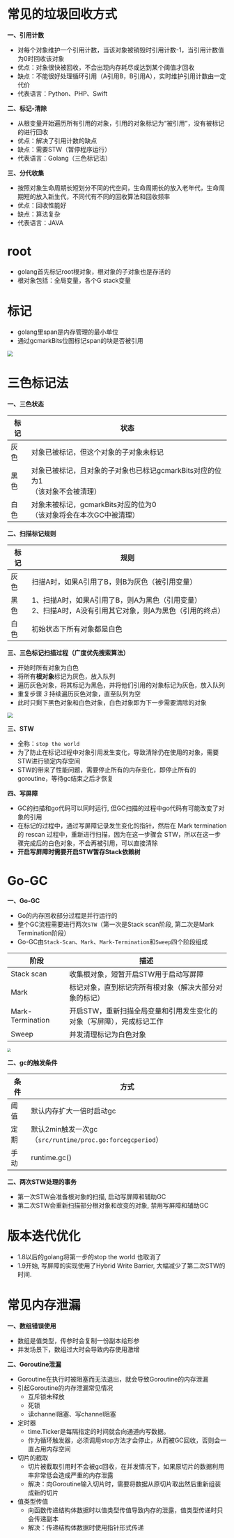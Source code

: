 # 常见的垃圾回收方式

**一、引用计数**

* 对每个对象维护一个引用计数，当该对象被销毁时引用计数-1，当引用计数值为0时回收该对象
* 优点：对象很快被回收，不会出现内存耗尽或达到某个阈值才回收
* 缺点：不能很好处理循环引用（A引用B，B引用A），实时维护引用计数由一定代价
* 代表语言：Python、PHP、Swift

**二、标记-清除**

* 从根变量开始遍历所有引用的对象，引用的对象标记为“被引用”，没有被标记的进行回收
* 优点：解决了引用计数的缺点
* 缺点：需要STW（暂停程序运行）
* 代表语言：Golang（三色标记法）

**三、分代收集**

* 按照对象生命周期长短划分不同的代空间，生命周期长的放入老年代，生命周期短的放入新生代，不同代有不同的回收算法和回收频率
* 优点：回收性能好
* 缺点：算法复杂
* 代表语言：JAVA

# root

* golang首先标记root根对象，根对象的子对象也是存活的
* 根对象包括：全局变量，各个G stack变量

# 标记

* golang里span是内存管理的最小单位
* 通过gcmarkBits位图标记span的块是否被引用

<img src="./photo/标记.webp" style="zoom:80%;" />

# 三色标记法

**一、三色状态**

| 标记 | 状态                                                         |
| ---- | ------------------------------------------------------------ |
| 灰色 | 对象已被标记，但这个对象的子对象未标记                       |
| 黑色 | 对象已被标记，且对象的子对象也已标记gcmarkBits对应的位为1<br>（该对象不会被清理） |
| 白色 | 对象未被标记，gcmarkBits对应的位为0<br>（该对象将会在本次GC中被清理） |

**二、扫描标记规则**

| 标记 | 规则                                                         |
| ---- | ------------------------------------------------------------ |
| 灰色 | 扫描A时，如果A引用了B，则B为灰色（被引用变量）               |
| 黑色 | 1、扫描A时，如果A引用了B，则A为黑色（引用变量）<br>2、扫描A时，A没有引用其它对象，则A为黑色（引用的终点） |
| 白色 | 初始状态下所有对象都是白色                                   |

**三、三色标记扫描过程（广度优先搜索算法）**

* 开始时所有对象为白色
* 将所有**根对象**标记为灰色，放入队列
* 遍历灰色对象，将其标记为黑色，并将他们引用的对象标记为灰色，放入队列
* 重复步骤 *3* 持续遍历灰色对象，直至队列为空
* 此时只剩下黑色对象和白色对象，白色对象即为下一步需要清除的对象

<img src="./photo/三色标记过程与结果.png" style="zoom:80%;" />

**三、STW**

* 全称：`stop the world`
* 为了防止在标记过程中对象引用发生变化，导致清除仍在使用的对象，需要 STW进行锁定内存空间
* STW的带来了性能问题，需要停止所有的内存变化，即停止所有的goroutine，等待gc结束之后才恢复

**四、写屏障**

* GC的扫描和go代码可以同时运行, 但GC扫描的过程中go代码有可能改变了对象的引用
* 在标记的过程中，通过写屏障记录发生变化的指针，然后在 Mark termination 的 rescan 过程中，重新进行扫描，因为在这一步骤会 STW，所以在这一步骤完成后的白色对象，不会再被引用，可以直接清除
* **开启写屏障时需要开启STW暂存Stack依赖树**


# Go-GC

**一、Go-GC**

* Go的内存回收部分过程是并行运行的
* 整个GC流程需要进行两次`STW`（第一次是Stack scan阶段, 第二次是Mark Termination阶段）
* Go-GC由`Stack-Scan`、`Mark`、`Mark-Termination`和`Sweep`四个阶段组成

| 阶段             | 描述                                                         |
| ---------------- | ------------------------------------------------------------ |
| Stack scan       | 收集根对象，短暂开启STW用于启动写屏障                        |
| Mark             | 标记对象，直到标记完所有根对象（解决大部分对象的标记）       |
| Mark-Termination | 开启STW，重新扫描全局变量和引用发生变化的对象（写屏障），完成标记工作 |
| Sweep            | 并发清理标记为白色对象                                       |

<img src="./photo/1.18之前gc的流程.jpg" style="zoom: 50%;" />

**二、gc的触发条件**

| 条件 | 方式                                                      |
| ---- | --------------------------------------------------------- |
| 阈值 | 默认内存扩大一倍时启动gc                                  |
| 定期 | 默认2min触发一次gc（`src/runtime/proc.go:forcegcperiod`） |
| 手动 | runtime.gc()                                              |

**二、两次STW处理的事务**

* 第一次STW会准备根对象的扫描, 启动写屏障和辅助GC
* 第二次STW会重新扫描部分根对象和改变的对象, 禁用写屏障和辅助GC

# 版本迭代优化

* 1.8以后的golang将第一步的stop the world 也取消了
* 1.9开始, 写屏障的实现使用了Hybrid Write Barrier, 大幅减少了第二次STW的时间.

# 常见内存泄漏

**一、数组错误使用**

* 数组是值类型，传参时会复制一份副本给形参
* 并发场景下，数组过大时会导致内存使用激增

**二、Goroutine泄漏**

* Goroutine在执行时被阻塞而无法退出，就会导致Goroutine的内存泄漏
* 引起Goroutine的内存泄漏常见情况
  * 互斥锁未释放
  * 死锁
  * 读channel阻塞、写channel阻塞
* 定时器
  * time.Ticker是每隔指定的时间就会向通道内写数据。
  * 作为循环触发器，必须调用stop方法才会停止，从而被GC回收，否则会一直占用内存空间
* 切片的截取
  * 切片被截取引用时不会被gc回收，在并发情况下，如果原切片的数据利用率非常低会造成严重的内存泄露
  * 解决：向Goroutine输入切片时，需要将数据从原切片取出然后重新组装成新的切片
* 值类型传值
  * 向函数传递结构体数据时以值类型传值导致内存的泄露，值类型传递时只会传递副本
  * 解决：传递结构体数据时使用指针形式传递